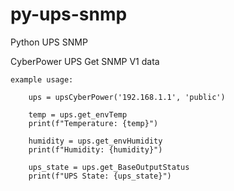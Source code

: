 # py-ups-snmp
Python UPS SNMP

CyberPower UPS Get SNMP V1 data

    example usage:

        ups = upsCyberPower('192.168.1.1', 'public')

        temp = ups.get_envTemp
        print(f"Temperature: {temp}")
        
        humidity = ups.get_envHumidity
        print(f"Humidity: {humidity}")
        
        ups_state = ups.get_BaseOutputStatus
        print(f"UPS State: {ups_state}")